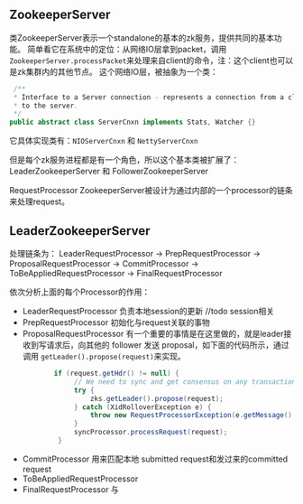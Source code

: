 



## ZookeeperServer
类ZookeeperServer表示一个standalone的基本的zk服务，提供共同的基本功能。
简单看它在系统中的定位：从网络IO层拿到packet，调用 `ZookeeperServer.processPacket`来处理来自client的命令，注：这个client也可以是zk集群内的其他节点。
这个网络IO层，被抽象为一个类：
``` java
 /**
 * Interface to a Server connection - represents a connection from a client
 * to the server.
 */
public abstract class ServerCnxn implements Stats, Watcher {}
```
它具体实现类有：`NIOServerCnxn` 和 `NettyServerCnxn`

但是每个zk服务进程都是有一个角色，所以这个基本类被扩展了：LeaderZookeeperServer 和 FollowerZookeeperServer

RequestProcessor
ZookeeperServer被设计为通过内部的一个processor的链条来处理request。

## LeaderZookeeperServer
处理链条为：
LeaderRequestProcessor -> PrepRequestProcessor -> ProposalRequestProcessor -> CommitProcessor -> ToBeAppliedRequestProcessor -> FinalRequestProcessor

依次分析上面的每个Processor的作用：
* LeaderRequestProcessor 负责本地session的更新 //todo session相关
* PrepRequestProcessor 初始化与request关联的事物
* ProposalRequestProcessor 有一个重要的事情是在这里做的，就是leader接收到写请求后，向其他的 follower 发送 proposal，如下面的代码所示，通过调用 `getLeader().propose(request)`来实现。
```java
           if (request.getHdr() != null) {
                // We need to sync and get consensus on any transactions
                try {
                    zks.getLeader().propose(request);
                } catch (XidRolloverException e) {
                    throw new RequestProcessorException(e.getMessage(), e);
                }
                syncProcessor.processRequest(request);
            }
```
* CommitProcessor 用来匹配本地 submitted request和发过来的committed request
* ToBeAppliedRequestProcessor
* FinalRequestProcessor 
与

